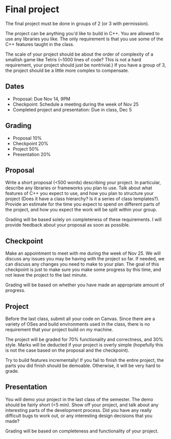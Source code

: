 # Final project

The final project must be done in groups of 2 (or 3 with permission).

The project can be anything you'd like to build in C++.
You are allowed to use any libraries you like.
The only requirement is that you use some of the C++ features taught in the class.

The scale of your project should be about the order of complexity of a smallish game like Tetris (~1000 lines of code? This is not a hard requirement, your project should just be nontrivial.)
If you have a group of 3, the project should be a little more complex to compensate.

## Dates

- Proposal: Due Nov 14, 9PM
- Checkpoint: Schedule a meeting during the week of Nov 25
- Completed project and presentation: Due in class, Dec 5

## Grading

- Proposal 10%
- Checkpoint 20%
- Project 50%
- Presentation 20%

## Proposal

Write a short proposal (<500 words) describing your project.
In particular, describe any libraries or frameworks you plan to use.
Talk about what features of C++ you expect to use, and how you plan to structure your project (Does it have a class hierarchy? Is it a series of class templates?).
Provide an estimate for the time you expect to spend on different parts of the project, and how you expect the work will be split within your group.

Grading will be based solely on completeness of these requirements.
I will provide feedback about your proposal as soon as possible.

## Checkpoint

Make an appointment to meet with me during the week of Nov 25.
We will discuss any issues you may be having with the project so far.
If needed, we can discuss any changes you need to make to your plan.
The goal of this checkpoint is just to make sure you make some progress by this time, and not leave the project to the last minute.

Grading will be based on whether you have made an appropriate amount of progress.

## Project

Before the last class, submit all your code on Canvas.
Since there are a variety of OSes and build environments used in the class, there is no requirement that your project build on my machine.

The project will be graded for 70% functionality and correctness, and 30% style.
Marks will be deducted if your project is overly simple (hopefully this is not the case based on the proposal and the checkpoint).

Try to build features incrementally!
If you fail to finish the entire project, the parts you did finish should be demoable.
Otherwise, it will be very hard to grade.

## Presentation

You will demo your project in the last class of the semester.
The demo should be fairly short (<5 min).
Show off your project, and talk about any interesting parts of the development process.
Did you have any really difficult bugs to work out, or any interesting design decisions that you made?

Grading will be based on completeness and functionality of your project.
